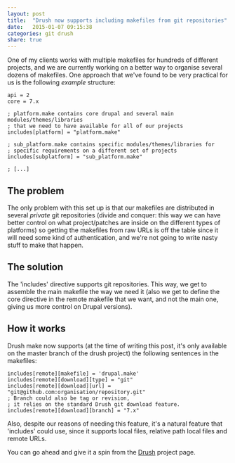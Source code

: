 ```yaml
---
layout: post
title:  "Drush now supports including makefiles from git repositories"
date:   2015-01-07 09:15:38
categories: git drush
share: true
---
```


One of my clients works with multiple makefiles for hundreds of different projects, and we are currently working on a better way to organise several dozens of makefiles. One approach that we've found to be very practical for us is the following _example_ structure:

```
api = 2
core = 7.x

; platform.make contains core drupal and several main modules/themes/libraries
; that we need to have available for all of our projects
includes[platform] = "platform.make"

; sub_platform.make contains specific modules/themes/libraries for
; specific requirements on a different set of projects
includes[subplatform] = "sub_platform.make"

; [...]
```

## The problem
The only problem with this set up is that our makefiles are distributed in several *private* git repositories (divide and conquer: this way we can have better control on what project/patches are inside on the different types of platforms) so getting the makefiles from raw URLs is off the table since it will need some kind of authentication, and we're not going to write nasty stuff to make that happen.

## The solution
The 'includes' directive supports git repositories. This way, we get to assemble the main makefile the way we need it (also we get to define the core directive in the remote makefile that we want, and not the main one, giving us more control on Drupal versions).

## How it works
Drush make now supports (at the time of writing this post, it's only available on the master branch of the drush project) the following sentences in the makefiles:

```
includes[remote][makefile] = 'drupal.make'
includes[remote][download][type] = "git"
includes[remote][download][url] = "git@github.com:organisation/repository.git"
; Branch could also be tag or revision, 
; it relies on the standard Drush git download feature.
includes[remote][download][branch] = "7.x"
```

Also, despite our reasons of needing this feature, it's a natural feature that 'includes' could use, since it supports local files, relative path local files and remote URLs.

You can go ahead and give it a spin from the [Drush](https://github.com/drush-ops/drush) project page.
